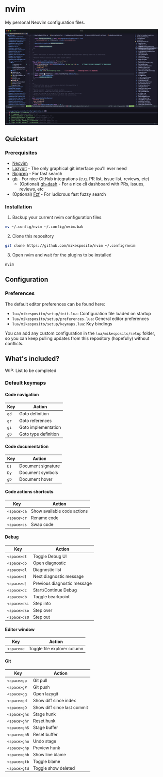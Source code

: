# nvim 

My personal Neovim configuration files.

![screenshot](./.github/assets/screenshot.png)

## Quickstart

### Prerequisites

- [Neovim](https://neovim.io/)
- [Lazygit](https://github.com/jesseduffield/lazygit) - The only graphical git interface you'll ever need
- [Ripgrep](https://github.com/BurntSushi/ripgrep?tab=readme-ov-file#installation) - For fast search
- [gh](https://cli.github.com/) - For nice GitHub integrations (e.g. PR list, issue list, reviews, etc)
  - (Optional) [gh-dash](https://github.com/dlvhdr/gh-dash?tab=readme-ov-file#-installation) - For a nice cli dashboard with PRs, issues, reviews, etc
- (Optional) [Fzf](https://github.com/junegunn/fzf?tab=readme-ov-file#installation) - For ludicrous fast fuzzy search

### Installation

1. Backup your current nvim configuration files

```bash
mv ~/.config/nvim ~/.config/nvim.bak
```

2. Clone this repository

```bash
git clone https://github.com/mikesposito/nvim ~/.config/nvim
```

3. Open nvim and wait for the plugins to be installed

```bash
nvim
```

## Configuration 

### Preferences

The default editor preferences can be found here:
- `lua/mikesposito/setup/init.lua`: Configuration file loaded on startup
- `lua/mikesposito/setup/preferences.lua`: General editor preferences
- `lua/mikesposito/setup/keymaps.lua`: Key bindings 

You can add any custom configuration in the `lua/mikesposito/setup` folder, so you can keep pulling updates from this repository (hopefully) without conflicts.

## What's included? 

WIP: List to be completed
 
### Default keymaps 

#### Code navigation 

| Key | Action |
|-----|--------|
| `gd` | Goto definition      |
| `gr` | Goto references      |
| `gi` | Goto implementation  |
| `gD` | Goto type definition |

#### Code documentation 

| Key | Action |
|-----|--------|
| `Ds` | Document signature   |
| `Dy` | Document symbols     |
| `gD` | Document hover       |


#### Code actions shortcuts 

| Key | Action |
|-----|--------|
| `<space>ca` | Show available code actions  |
| `<space>cr` | Rename code                  |
| `<space>cs` | Swap code                    |

#### Debug 

| Key | Action |
|-----|--------|
| `<space>dt` | Toggle Debug UI              |
| `<space>do` | Open diagnostic              |
| `<space>dl` | Diagnostic list              |
| `<space>d[` | Next diagnostic message      |
| `<space>d]` | Previous diagnostic message  |
| `<space>dc` | Start/Continue Debug         |
| `<space>db` | Toggle bearkpoint            |
| `<space>dsi` | Step into                   |
| `<space>dso` | Step over                   |
| `<space>dsO` | Step out                    |

#### Editor window

| Key | Action |
|-----|--------|
| `<space>e` | Toggle file explorer column |

#### Git 

| Key | Action |
|-----|--------|
| `<space>gp` | Git pull |
| `<space>gP` | Git push |
| `<space>gg` | Open lazygit |
| `<space>gd` | Show diff since index |
| `<space>gD` | Show diff since last commit |
| `<space>ghs` | Stage hunk |
| `<space>ghr` | Reset hunk |
| `<space>ghS` | Stage buffer |
| `<space>ghR` | Reset buffer |
| `<space>ghu` | Undo stage |
| `<space>ghp` | Preview hunk |
| `<space>ghb` | Show line blame |
| `<space>gtb` | Toggle blame |
| `<space>gtd` | Toggle show deleted |

